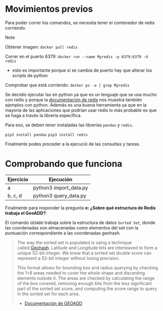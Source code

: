 # Movimientos previos

Para poder correr los comandos, se necesita tener el contenedor de redis corriendo.

>[!Note]
> Obtener imagen: `docker pull redis`
>
> Correr en el puerto 6379: `docker run --name Myredis -p 6379:6379 -d redis`
> - esto es importante porque si se cambia de puerto hay que alterar los scripts de python
> 
> Comprobar que está corriendo: `docker ps -a | grep Myredis`

Se decidió ejecutar las en python ya que es un lenguaje que se usa mucho con redis y porque la [documentación de redis](https://redis.io/docs/latest/develop/data-types/geospatial/) nos muestra también ejemplos con python. Además es una buena herramienta ya que en la mayoria de las aplicaciones que podrían usar redis lo más probable es que se haga a través la librería específica.

Para eso, se deben tener instaladas las librerías `pandas` y `redis`.

`pip3 install pandas`
`pip3 install redis`

Finalmente podes proceder a la ejecució de las consultas y tareas.


# Comprobando que funciona

| Ejercicio | Ejecución              |
| --------- | ---------------------- |
| a         | python3 import_data.py |
| b, c, d   | python3 query_data.py  |
Finalmente para responder la pregunta **e: ¿Sobre qué estructura de Redis trabaja el GeoADD?**:

El comando `GEOADD` trabaja sobre la estructura de datos `Sorted Set`, donde las coordenadas son almacenadas como elementos del set con la puntuación correspondiente a las coordenadas geohash.

> The way the sorted set is populated is using a technique called [Geohash](https://en.wikipedia.org/wiki/Geohash). Latitude and Longitude bits are interleaved to form a unique 52-bit integer. We know that a sorted set double score can represent a 52-bit integer without losing precision.
> 
> This format allows for bounding box and radius querying by checking the 1+8 areas needed to cover the whole shape and discarding elements outside it. The areas are checked by calculating the range of the box covered, removing enough bits from the less significant part of the sorted set score, and computing the score range to query in the sorted set for each area.
> 
> - [Documentación de GEOADD](https://redis.io/docs/latest/commands/geoadd/)


